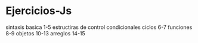 # Ejercicios-Js 

sintaxis basica 1-5
estructiras de control condicionales ciclos 6-7
funciones 8-9
objetos 10-13
arreglos 14-15
